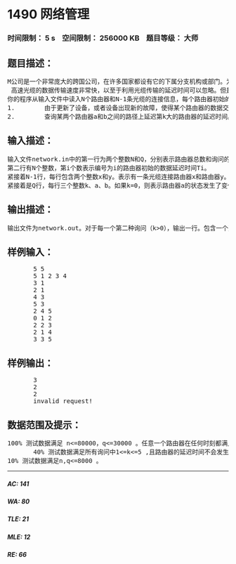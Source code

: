 # 1490 网络管理   
### 时间限制： 5 s&nbsp;&nbsp;&nbsp;&nbsp;空间限制： 256000 KB&nbsp;&nbsp;&nbsp;&nbsp;题目等级： 大师  
## 题目描述：  

<pre>
M公司是一个非常庞大的跨国公司，在许多国家都设有它的下属分支机构或部门。为了让分布在世界各地的N个部门之间协同工作，公司搭建了一个连接整个公司的通信网络。该网络的结构由N个路由器和N-1条高速光缆组成。每个部门都有一个专属的路由器，部门局域网内的所有机器都联向这个路由器，然后再通过这个通信子网与其他部门进行通信联络。该网络结构保证网络中的任意两个路由器之间都存在一条直接或间接路径以进行通信。
 高速光缆的数据传输速度非常快，以至于利用光缆传输的延迟时间可以忽略。但是由于路由器老化，在这些路由器上进行数据交换会带来很大的延迟。而两个路由器之间的通信延迟时间则与这两个路由器通信路径上所有路由器中最大的交换延迟时间有关。作为M公司网络部门的一名实习员工，现在要求你编写一个简单的程序来监视公司的网络状况。该程序能够随时更新网络状况的变化信息（路由器数据交换延迟时间的变化），并且根据询问给出两个路由器通信路径上延迟第k大的路由器的延迟时间。
你的程序从输入文件中读入N个路由器和N-1条光缆的连接信息，每个路由器初始的数据交换延迟时间Ti，以及Q条询问（或状态改变）的信息。并依次处理这Q条询问信息，它们可能是：
1.        由于更新了设备，或者设备出现新的故障，使得某个路由器的数据交换延迟时间发生了变化。
2.        查询某两个路由器a和b之间的路径上延迟第k大的路由器的延迟时间。
</pre>
  
  
## 输入描述：  

<pre>
输入文件network.in中的第一行为两个整数N和Q，分别表示路由器总数和询问的总数。
第二行有N个整数，第i个数表示编号为i的路由器初始的数据延迟时间Ti。
紧接着N-1行，每行包含两个整数x和y。表示有一条光缆连接路由器x和路由器y。
紧接着是Q行，每行三个整数k、a、b。如果k=0，则表示路由器a的状态发生了变化，它的数据交换延迟时间由Ta变为b。如果k>0，则表示询问a到b的路径上所经过的所有路由器（包括a和b）中延迟第k大的路由器的延迟时间。注意a可以等于b，此时路径上只有一个路由器。
</pre>
  
  
## 输出描述：  

<pre>
输出文件为network.out。对于每一个第二种询问（k>0），输出一行。包含一个整数为相应的延迟时间。如果路径上的路由器不足k个，则输出信息“invalid request!”（全部小写不包含引号，两个单词之间有一个空格）。
</pre>
  
  
## 样例输入：  

<pre>
       5 5
       5 1 2 3 4
       3 1
       2 1
       4 3
       5 3
       2 4 5
       0 1 2
       2 2 3
       2 1 4
       3 3 5
</pre>
  
  
## 样例输出：  

<pre>
       3
       2
       2
       invalid request!
</pre>
  
  
## 数据范围及提示：  

<pre>
100% 测试数据满足 n<=80000，q<=30000 。任意一个路由器在任何时刻都满足延迟时间小于108。对于所有询问满足 。
       40% 测试数据满足所有询问中1<=k<=5 ,且路由器的延迟时间不会发生变化。
10% 测试数据满足n,q<=8000 。
</pre>
  
  
***  

##### AC: 141  
##### WA: 80  
##### TLE: 21  
##### MLE: 12  
##### RE: 66  
